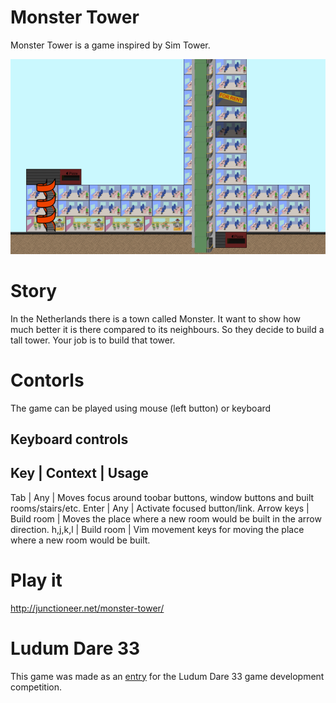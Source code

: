 Monster Tower
=============
Monster Tower is a game inspired by Sim Tower.

![Screenshot of a tower built in Monster Tower game](https://raw.githubusercontent.com/Leffe108/Monster-Tower/master/screenshot-2.png)

# Story
In the Netherlands there is a town called Monster. It want to show how much better it is there compared to its neighbours. So they decide to build a tall tower. Your job is to build that tower.

# Contorls
The game can be played using mouse (left button) or keyboard

## Keyboard controls
Key        | Context    | Usage
-----------------------------------
Tab        | Any        | Moves focus around toobar buttons, window buttons and built rooms/stairs/etc.
Enter      | Any        | Activate focused button/link.
Arrow keys | Build room | Moves the place where a new room would be built in the arrow direction.
h,j,k,l    | Build room | Vim movement keys for moving the place where a new room would be built.

# Play it
http://junctioneer.net/monster-tower/

# Ludum Dare 33
This game was made as an [entry](http://ludumdare.com/compo/ludum-dare-33/?action=preview&uid=38630) for the Ludum Dare 33 game development competition.
